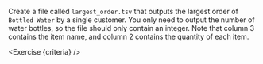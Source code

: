 <script>
// Solution:
//    awk -F "\t" '{ if($3 == "Bottled Water" && $2 > largest) largest=$2 } END { print largest }' orders.tsv > largest_order.tsv

import Exercise from "$components/Exercise.svelte";

let criteria = [
{
	name: "File <code>largest_order.tsv</code> exists",
	checks: [{
		type: "file",
		path: "largest_order.tsv",
		action: "exists"
	}]
},
{
	name: "File <code>largest_order.tsv</code> contains the largest order of <code>Bottled Water</code> by a single customer",
	checks: [{
		type: "file",
		path: "largest_order.tsv",
		action: "contents",
		commandExpected: `awk -F "\\t" '{ if($3 == "Bottled Water" && $2 > largest) largest=$2 } END { print largest }' orders.tsv`
	}]
}];
</script>

Create a file called `largest_order.tsv` that outputs the largest order of `Bottled Water` by a single customer. You only need to output the number of water bottles, so the file should only contain an integer. Note that column 3 contains the item name, and column 2 contains the quantity of each item.

<Exercise {criteria} />

